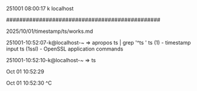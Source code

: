 251001
08:00:17
k
localhost

###############################################

2025/10/01/timestamp/ts/works.md

251001-10:52:07-k@localhost-~
=> apropos ts | grep '^ts '
ts (1)               - timestamp input
ts (1ssl)            - OpenSSL application commands

251001-10:52:10-k@localhost-~
=> ts

Oct 01 10:52:29 

Oct 01 10:52:30 
^C

